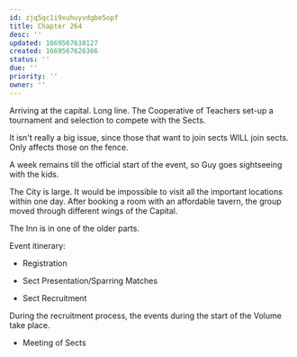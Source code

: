 ```yaml
---
id: zjq5qc1i9xuhuyvdgbe5opf
title: Chapter 264
desc: ''
updated: 1669567638127
created: 1669567626366
status: ''
due: ''
priority: ''
owner: ''
---
```



Arriving at the capital. Long line. The Cooperative of Teachers set-up a tournament and selection to compete with the Sects.

It isn't really a big issue, since those that want to join sects WILL join sects. Only affects those on the fence.

A week remains till the official start of the event, so Guy goes sightseeing with the kids.

The City is large. It would be impossible to visit all the important locations within one day. After booking a room with an affordable tavern, the group moved through different wings of the Capital.

The Inn is in one of the older parts.

Event itinerary:
 - Registration

 - Sect Presentation/Sparring Matches
 - Sect Recruitment

During the recruitment process, the events during the start of the Volume take place.

 - Meeting of Sects